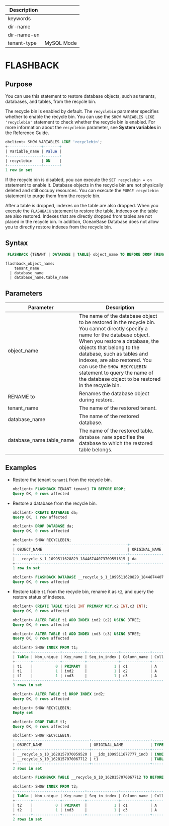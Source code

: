 | Description   |                 |
|---------------|-----------------|
| keywords      |                 |
| dir-name      |                 |
| dir-name-en   |                 |
| tenant-type   | MySQL Mode      |

# FLASHBACK

## Purpose

You can use this statement to restore database objects, such as tenants, databases, and tables, from the recycle bin.

The recycle bin is enabled by default. The `recyclebin` parameter specifies whether to enable the recycle bin. You can use the `SHOW VARIABLES LIKE 'recyclebin'` statement to check whether the recycle bin is enabled. For more information about the `recyclebin` parameter, see **System variables** in the Reference Guide.

```sql
obclient> SHOW VARIABLES LIKE 'recyclebin';
+---------------+-------+
| Variable_name | Value |
+---------------+-------+
| recyclebin    | ON    |
+---------------+-------+
1 row in set
```

If the recycle bin is disabled, you can execute the `SET recyclebin = on` statement to enable it. Database objects in the recycle bin are not physically deleted and still occupy resources. You can execute the `PURGE recyclebin` statement to purge them from the recycle bin.

After a table is dropped, indexes on the table are also dropped. When you execute the `FLASHBACK` statement to restore the table, indexes on the table are also restored. Indexes that are directly dropped from tables are not placed in the recycle bin. In addition, OceanBase Database does not allow you to directly restore indexes from the recycle bin.

## Syntax

```sql
 FLASHBACK {TENANT | DATABASE | TABLE} object_name TO BEFORE DROP [RENAME TO flashback_object_name];

flashback_object_name:
    tenant_name
  | database_name
  | database_name.table_name
```

## Parameters

| **Parameter** | **Description** |
|--------------------------|------------------------------------------------------------------------------------------------------------------------------------------------|
| object_name | The name of the database object to be restored in the recycle bin. You cannot directly specify a name for the database object. When you restore a database, the objects that belong to the database, such as tables and indexes, are also restored. You can use the `SHOW RECYCLEBIN` statement to query the name of the database object to be restored in the recycle bin.  |
| RENAME to | Renames the database object during restore.  |
| tenant_name | The name of the restored tenant.  |
| database_name | The name of the restored database. |
| database_name.table_name | The name of the restored table. `database_name` specifies the database to which the restored table belongs.  |

## Examples

* Restore the tenant `tenant1` from the recycle bin.

   ```sql
   obclient> FLASHBACK TENANT tenant1 TO BEFORE DROP;
   Query OK, 0 rows affected
   ```

* Restore a database from the recycle bin.

   ```sql
   obclient> CREATE DATABASE da;
   Query OK, 1 row affected

   obclient> DROP DATABASE da;
   Query OK, 0 rows affected

   obclient> SHOW RECYCLEBIN;
   +--------------------------------------------------+---------------+----------+----------------------------+
   | OBJECT_NAME                                      | ORIGINAL_NAME | TYPE     | CREATETIME                 |
   +--------------------------------------------------+---------------+----------+----------------------------+
   | __recycle_$_1_1099511628829_18446744073709551615 | da            | DATABASE | 2017-10-20 17:36:15.838771 |
   +--------------------------------------------------+---------------+----------+----------------------------+
   1 row in set

   obclient> FLASHBACK DATABASE __recycle_$_1_1099511628829_18446744073709551615 TO BEFORE DROP;
   Query OK, 0 rows affected
   ```

* Restore table `t1` from the recycle bin, rename it as `t2`, and query the restore status of indexes.

   ```sql
   obclient> CREATE TABLE t1(c1 INT PRIMARY KEY,c2 INT,c3 INT);
   Query OK, 0 rows affected

   obclient> ALTER TABLE t1 ADD INDEX ind2 (c2) USING BTREE;
   Query OK, 0 rows affected

   obclient> ALTER TABLE t1 ADD INDEX ind3 (c3) USING BTREE;
   Query OK, 0 rows affected

   obclient> SHOW INDEX FROM t1;
   +-------+------------+----------+--------------+-------------+-----------+-------------+----------+--------+------+------------+-----------+---------------+---------+
   | Table | Non_unique | Key_name | Seq_in_index | Column_name | Collation | Cardinality | Sub_part | Packed | Null | Index_type | Comment   | Index_comment | Visible |
   +-------+------------+----------+--------------+-------------+-----------+-------------+----------+--------+------+------------+-----------+---------------+---------+
   | t1    |          0 | PRIMARY  |            1 | c1          | A         |        NULL | NULL     | NULL   |      | BTREE      | available |               | YES     |
   | t1    |          1 | ind2     |            1 | c2          | A         |        NULL | NULL     | NULL   | YES  | BTREE      | available |               | YES     |
   | t1    |          1 | ind3     |            1 | c3          | A         |        NULL | NULL     | NULL   | YES  | BTREE      | available |               | YES     |
   +-------+------------+----------+--------------+-------------+-----------+-------------+----------+--------+------+------------+-----------+---------------+---------+
   3 rows in set

   obclient> ALTER TABLE t1 DROP INDEX ind2;
   Query OK, 0 rows affected

   obclient> SHOW RECYCLEBIN;
   Empty set

   obclient> DROP TABLE t1;
   Query OK, 0 rows affected

   obclient> SHOW RECYCLEBIN;
   +---------------------------------+--------------------------+-------+----------------------------+
   | OBJECT_NAME                     | ORIGINAL_NAME            | TYPE  | CREATETIME                 |
   +---------------------------------+--------------------------+-------+----------------------------+
   | __recycle_$_10_1628157070059520 | __idx_1099511677777_ind3 | INDEX | 2021-08-05 17:51:10.060761 |
   | __recycle_$_10_1628157070067712 | t1                       | TABLE | 2021-08-05 17:51:10.068062 |
   +---------------------------------+--------------------------+-------+----------------------------+
   2 rows in set

   obclient> FLASHBACK TABLE __recycle_$_10_1628157070067712 TO BEFORE DROP RENAME TO t2;

   obclient> SHOW INDEX FROM t2;
   +-------+------------+----------+--------------+-------------+-----------+-------------+----------+--------+------+------------+-----------+---------------+---------+
   | Table | Non_unique | Key_name | Seq_in_index | Column_name | Collation | Cardinality | Sub_part | Packed | Null | Index_type | Comment   | Index_comment | Visible |
   +-------+------------+----------+--------------+-------------+-----------+-------------+----------+--------+------+------------+-----------+---------------+---------+
   | t2    |          0 | PRIMARY  |            1 | c1          | A         |        NULL | NULL     | NULL   |      | BTREE      | available |               | YES     |
   | t2    |          1 | ind3     |            1 | c3          | A         |        NULL | NULL     | NULL   | YES  | BTREE      | available |               | YES     |
   +-------+------------+----------+--------------+-------------+-----------+-------------+----------+--------+------+------------+-----------+---------------+---------+
   2 rows in set
   ```
